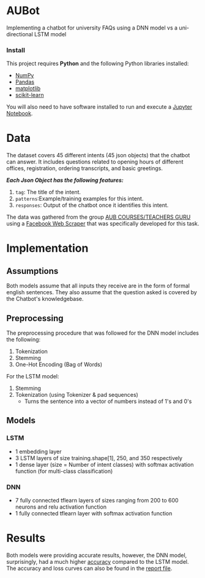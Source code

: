 # AUBot
Implementing a chatbot for university FAQs using a DNN model vs a uni-directional LSTM model

### Install

This project requires **Python** and the following Python libraries installed:

- [NumPy](http://www.numpy.org/)
- [Pandas](http://pandas.pydata.org/)
- [matplotlib](http://matplotlib.org/)
- [scikit-learn](http://scikit-learn.org/stable/)

You will also need to have software installed to run and execute a [Jupyter Notebook](http://jupyter.org/install.html).

# Data
The dataset covers 45 different intents (45 json objects) that the chatbot can answer. It includes questions related to opening hours of different offices, registration, ordering transcripts, and basic greetings.

_**Each Json Object has the following features:**_
1.  `tag`: The title of the intent.
2. `patterns`:Example/training examples for this intent.
3. `responses`: Output of the chatbot once it identifies this intent.

The data was gathered from the group [AUB COURSES/TEACHERS GURU](https://www.facebook.com/groups/126553607367124) using a [Facebook Web Scraper](https://github.com/fjg00/Facebook-Group-Post-Scraper) that was specifically developed for this task.

# Implementation 

## Assumptions
Both models assume that all inputs they receive are in the form of formal english sentences. They also assume that the question asked is covered by the Chatbot's knowledgebase.

## Preprocessing
The preprocessing procedure that was followed for the DNN model includes the following:
  1. Tokenization
  2. Stemming
  3. One-Hot Encoding (Bag of Words)

For the LSTM model:
  1. Stemming
  2. Tokenization (using Tokenizer \& pad sequences)
       - Turns the sentence into a vector of numbers instead of 1's and 0's
  
## Models
### LSTM
  - 1 embedding layer
  - 3 LSTM layers of size training.shape[1], 250, and 350 respectively
  - 1 dense layer (size = Number of intent classes) with softmax activation function (for multi-class classification) 
   
### DNN
  - 7 fully connected tflearn layers of sizes ranging from 200 to 600 neurons and relu activation function
  - 1 fully connected tflearn layer with softmax activation function
  
  
# Results
Both models were providing accurate results, however, the DNN model, surprisingly, had a much higher [accuracy](https://github.com/fjg00/AUBot/tree/main/Figures) compared to the LSTM model. The accuracy and loss curves can also be found in the [report file](https://github.com/fjg00/AUBot/blob/main/Project%20Report.pdf).
